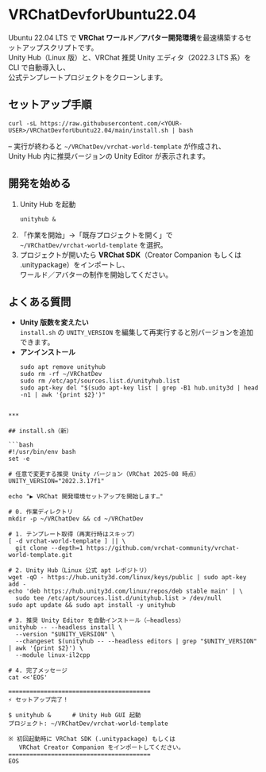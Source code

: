 # VRChatDevforUbuntu22.04

Ubuntu 22.04 LTS で **VRChat ワールド／アバター開発環境**を最速構築するセットアップスクリプトです。  
Unity Hub（Linux 版）と、VRChat 推奨 Unity エディタ（2022.3 LTS 系）を CLI で自動導入し、  
公式テンプレートプロジェクトをクローンします。

## セットアップ手順

```
curl -sL https://raw.githubusercontent.com/<YOUR-USER>/VRChatDevforUbuntu22.04/main/install.sh | bash
```

– 実行が終わると `~/VRChatDev/vrchat-world-template` が作成され、  
  Unity Hub 内に推奨バージョンの Unity Editor が表示されます。

## 開発を始める

1. Unity Hub を起動  
   ```
   unityhub &
   ```
2. 「作業を開始」→「既存プロジェクトを開く」で  
   `~/VRChatDev/vrchat-world-template` を選択。
3. プロジェクトが開いたら **VRChat SDK**（Creator Companion もしくは .unitypackage）をインポートし、  
   ワールド／アバターの制作を開始してください。

## よくある質問

- **Unity 版数を変えたい**  
  `install.sh` の `UNITY_VERSION` を編集して再実行すると別バージョンを追加できます。  
- **アンインストール**  
  ```
  sudo apt remove unityhub
  sudo rm -rf ~/VRChatDev
  sudo rm /etc/apt/sources.list.d/unityhub.list
  sudo apt-key del "$(sudo apt-key list | grep -B1 hub.unity3d | head -n1 | awk '{print $2}')"
  ```
```

***

## install.sh（新）

```bash
#!/usr/bin/env bash
set -e

# 任意で変更する推奨 Unity バージョン（VRChat 2025-08 時点）
UNITY_VERSION="2022.3.17f1"

echo "▶ VRChat 開発環境セットアップを開始します…"

# 0. 作業ディレクトリ
mkdir -p ~/VRChatDev && cd ~/VRChatDev

# 1. テンプレート取得（再実行時はスキップ）
[ -d vrchat-world-template ] || \
  git clone --depth=1 https://github.com/vrchat-community/vrchat-world-template.git

# 2. Unity Hub（Linux 公式 apt レポジトリ）
wget -qO - https://hub.unity3d.com/linux/keys/public | sudo apt-key add -
echo 'deb https://hub.unity3d.com/linux/repos/deb stable main' | \
  sudo tee /etc/apt/sources.list.d/unityhub.list > /dev/null
sudo apt update && sudo apt install -y unityhub

# 3. 推奨 Unity Editor を自動インストール（–headless）
unityhub -- --headless install \
  --version "$UNITY_VERSION" \
  --changeset $(unityhub -- --headless editors | grep "$UNITY_VERSION" | awk '{print $2}') \
  --module linux-il2cpp

# 4. 完了メッセージ
cat <<'EOS'

========================================
⚡ セットアップ完了！

$ unityhub &      # Unity Hub GUI 起動
プロジェクト: ~/VRChatDev/vrchat-world-template

※ 初回起動時に VRChat SDK (.unitypackage) もしくは
   VRChat Creator Companion をインポートしてください。
========================================
EOS
```
